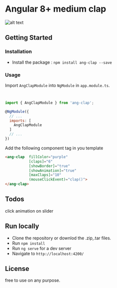 # Angular 8+ medium clap

![alt text](https://i.ibb.co/BCLdR6D/Untitled.png)

## Getting Started


### Installation

- Install the package :
    `npm install ang-clap --save`


### Usage

Import `AngClapModule` into `NgModule` in `app.module.ts`.
```js


import { AngClapModule } from 'ang-clap';

@NgModule({
  // ...
  imports: [
    AngClapModule
  ]
  // ...
})
```


Add the following component tag in you template

```html
<ang-clap  fillColor="purple"
           [claps]="6"
           [showBorder]="true"
           [showAnimation]="true"
           [maxClaps]="10"
           (mouseClickEvent)="clap()">
</ang-clap>
```

## Todos
click animation on slider

## Run locally
- Clone the repository or downlod the .zip,.tar files.
- Run `npm install`
- Run `ng serve` for a dev server
- Navigate to `http://localhost:4200/`

## License
free to use on any purpose.
